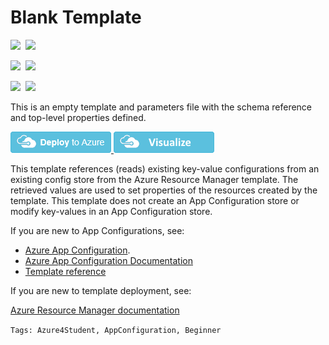 # Blank Template

<IMG SRC="https://azurequickstartsservice.blob.core.windows.net/badges/101-app-configuration/PublicLastTestDate.svg" />&nbsp;
<IMG SRC="https://azurequickstartsservice.blob.core.windows.net/badges/101-app-configuration/PublicDeployment.svg" />&nbsp;

<IMG SRC="https://azurequickstartsservice.blob.core.windows.net/badges/101-app-configuration/FairfaxLastTestDate.svg" />&nbsp;
<IMG SRC="https://azurequickstartsservice.blob.core.windows.net/badges/101-app-configuration/FairfaxDeployment.svg" />&nbsp;

<IMG SRC="https://azurequickstartsservice.blob.core.windows.net/badges/101-app-configuration/BestPracticeResult.svg" />&nbsp;
<IMG SRC="https://azurequickstartsservice.blob.core.windows.net/badges/101-app-configuration/CredScanResult.svg" />&nbsp;

This is an empty template and parameters file with the schema reference and top-level properties defined.

<a href="https://portal.azure.com/#create/Microsoft.Template/uri/https%3A%2F%2Fraw.githubusercontent.com%2FAzure%2Fazure-quickstart-templates%2Fmaster%2F101-app-configuration%2Fazuredeploy.json" target="_blank">
<img src="https://raw.githubusercontent.com/Azure/azure-quickstart-templates/master/1-CONTRIBUTION-GUIDE/images/deploytoazure.png"/>
</a>
<a href="http://armviz.io/#/?load=https%3A%2F%2Fraw.githubusercontent.com%2FAzure%2Fazure-quickstart-templates%2Fmaster%2F101-app-configuration%2Fazuredeploy.json" target="_blank">
<img src="https://raw.githubusercontent.com/Azure/azure-quickstart-templates/master/1-CONTRIBUTION-GUIDE/images/visualizebutton.png"/>
</a>

This template references (reads) existing key-value configurations from an existing config store from the Azure Resource Manager template. The retrieved values are used to set properties of the resources created by the template. This template does not create an App Configuration store or modify key-values in an App Configuration store.

If you are new to App Configurations, see:

- [Azure App Configuration](https://azure.microsoft.com/services/app-configuration/).
- [Azure App Configuration Documentation](https://docs.microsoft.com/azure/azure-app-configuration/
)
- [Template reference](https://docs.microsoft.com/azure/templates/microsoft.compute/allversions)

If you are new to template deployment, see:

[Azure Resource Manager documentation](https://docs.microsoft.com/azure/azure-resource-manager/)

`Tags: Azure4Student, AppConfiguration, Beginner`